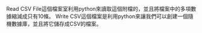 Read CSV File這個檔案室利用python來讀取這個附檔的，並且將檔案中的多項數據縮減成只有10條。
Write CSV這個檔案是利用python來讓我們可以創建一個隨機數據庫，並且將它儲存成CSV的檔案。
